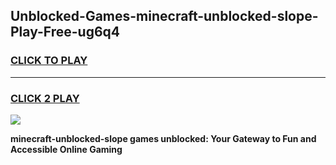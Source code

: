 
## Unblocked-Games-minecraft-unblocked-slope-Play-Free-ug6q4
<h3>
<a href="https://premium76.site?title=minecraft-unblocked-slope&ref=18A1">CLICK TO PLAY</a></h3>
<hr>

<h3>
<a href="https://premium76.site?title=minecraft-unblocked-slope&ref=18A1">CLICK 2 PLAY</a>
  
</h3>

<a href="https://premium76.site?title=minecraft-unblocked-slope&ref=18A1"><img src="https://clearcache.store/games.png"></a>


**minecraft-unblocked-slope games unblocked: Your Gateway to Fun and Accessible Online Gaming**
